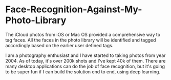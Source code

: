 # Face-Recognition-Against-My-Photo-Library
The iCloud photos from iOS or Mac OS provided a comprehensive way to tag faces. All the faces in the photo library will be identified and tagged accordingly based on the earlier user defined tags.

I am a photography enthusiast and I have started to taking photos from year 2004. As of today, it's over 200k shots and I've kept 40k of them. There are many desktop applications can do the job of face recognition, but it's going to be super fun if I can build the solution end to end, using deep learning.
